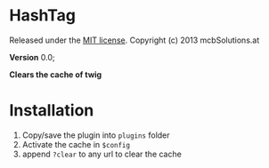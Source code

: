 HashTag
=============================================================================

Released under the [MIT license](http://opensource.org/licenses/MIT). Copyright (c) 2013 mcbSolutions.at

**Version** 0.0;

**Clears the cache of twig**

Installation
=============================================================================
1. Copy/save the plugin into `plugins` folder
2. Activate the cache in `$config`
3. append `?clear` to any url to clear the cache
